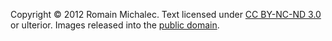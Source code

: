 Copyright © 2012 Romain Michalec. Text licensed under [CC BY-NC-ND 3.0](https://creativecommons.org/licenses/by-nc-nd/3.0) or ulterior. Images released into the [public domain](https://creativecommons.org/publicdomain/zero/1.0).
